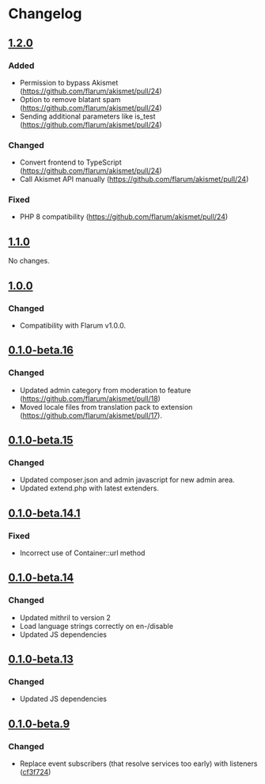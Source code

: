 # Changelog

## [1.2.0](https://github.com/flarum/akismet/compare/v1.1.0...v1.2.0)

### Added

-  Permission to bypass Akismet (https://github.com/flarum/akismet/pull/24)
-  Option to remove blatant spam (https://github.com/flarum/akismet/pull/24)
-  Sending additional parameters like is_test (https://github.com/flarum/akismet/pull/24)

### Changed

- Convert frontend to TypeScript (https://github.com/flarum/akismet/pull/24)
- Call Akismet API manually (https://github.com/flarum/akismet/pull/24)

### Fixed

- PHP 8 compatibility (https://github.com/flarum/akismet/pull/24)

## [1.1.0](https://github.com/flarum/akismet/compare/v1.0.0...v1.1.0)

No changes.

## [1.0.0](https://github.com/flarum/akismet/compare/v0.1.0-beta.16...v1.0.0)

### Changed
- Compatibility with Flarum v1.0.0.

## [0.1.0-beta.16](https://github.com/flarum/akismet/compare/v0.1.0-beta.15...v0.1.0-beta.16)

### Changed
- Updated admin category from moderation to feature (https://github.com/flarum/akismet/pull/18)
- Moved locale files from translation pack to extension (https://github.com/flarum/akismet/pull/17).

## [0.1.0-beta.15](https://github.com/flarum/akismet/compare/v0.1.0-beta.14.1...v0.1.0-beta.15)

### Changed
- Updated composer.json and admin javascript for new admin area.
- Updated extend.php with latest extenders.

## [0.1.0-beta.14.1](https://github.com/flarum/akismet/compare/v0.1.0-beta.14...v0.1.0-beta.14.1)

### Fixed
- Incorrect use of Container::url method

## [0.1.0-beta.14](https://github.com/flarum/akismet/compare/v0.1.0-beta.13...v0.1.0-beta.14)

### Changed
- Updated mithril to version 2
- Load language strings correctly on en-/disable
- Updated JS dependencies

## [0.1.0-beta.13](https://github.com/flarum/akismet/compare/v0.1.0-beta.12...v0.1.0-beta.13)

### Changed
- Updated JS dependencies

## [0.1.0-beta.9](https://github.com/flarum/akismet/compare/v0.1.0-beta.8...v0.1.0-beta.9)

### Changed
- Replace event subscribers (that resolve services too early) with listeners ([cf3f724](https://github.com/flarum/akismet/commit/cf3f724bafbcf901a41cb76dfe44c896debde241))

